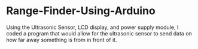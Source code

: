 # Range-Finder-Using-Arduino
Using the Ultrasonic Sensor, LCD display, and power supply module, I coded a program that would allow for the ultrasonic sensor to send data on how far away something is from in front of it.

